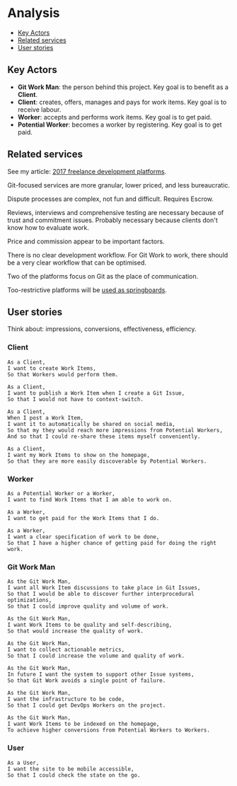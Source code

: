 # Analysis

<!-- toc -->

- [Key Actors](#key-actors)
- [Related services](#related-services)
- [User stories](#user-stories)

<!-- tocstop -->

## Key Actors

* **Git Work Man**: the person behind this project.
  Key goal is to benefit as a **Client**.
* **Client**: creates, offers, manages and pays for work items.
  Key goal is to receive labour.
* **Worker**: accepts and performs work items.
  Key goal is to get paid.
* **Potential Worker**: becomes a worker by registering.
  Key goal is to get paid.

## Related services

See my article: [2017 freelance development platforms](https://dev.to/scalawilliam_37/2017-freelance-development-platforms).

Git-focused services are more granular, lower priced, and less bureaucratic.

Dispute processes are complex, not fun and difficult. Requires Escrow.

Reviews, interviews and comprehensive testing are necessary because of trust and commitment issues.
Probably necessary because clients don't know how to evaluate work.

Price and commission appear to be important factors.

There is no clear development workflow.
For Git Work to work, there should be a very clear workflow that can be optimised.

Two of the platforms focus on Git as the place of communication.

Too-restrictive platforms will be [used as springboards](https://www.youtube.com/watch?v=NuqCJpzyK4g). 

## User stories

Think about: impressions, conversions, effectiveness, efficiency.

### Client

```
As a Client,
I want to create Work Items,
So that Workers would perform them.

As a Client,
I want to publish a Work Item when I create a Git Issue,
So that I would not have to context-switch.

As a Client,
When I post a Work Item,
I want it to automatically be shared on social media,
So that my they would reach more impressions from Potential Workers,
And so that I could re-share these items myself conveniently.

As a Client,
I want my Work Items to show on the homepage,
So that they are more easily discoverable by Potential Workers.
```

### Worker

```
As a Potential Worker or a Worker,
I want to find Work Items that I am able to work on.

As a Worker,
I want to get paid for the Work Items that I do.
 
As a Worker,
I want a clear specification of work to be done,
So that I have a higher chance of getting paid for doing the right work.
```

### Git Work Man

```
As the Git Work Man,
I want all Work Item discussions to take place in Git Issues,
So that I would be able to discover further interprocedural optimizations,
So that I could improve quality and volume of work.

As the Git Work Man,
I want Work Items to be quality and self-describing,
So that would increase the quality of work.

As the Git Work Man,
I want to collect actionable metrics,
So that I could increase the volume and quality of work.

As the Git Work Man,
In future I want the system to support other Issue systems,
So that Git Work avoids a single point of failure.

As the Git Work Man,
I want the infrastructure to be code,
So that I could get DevOps Workers on the project.

As the Git Work Man,
I want Work Items to be indexed on the homepage,
To achieve higher conversions from Potential Workers to Workers.

```

### User

```
As a User,
I want the site to be mobile accessible,
So that I could check the state on the go.
```
  
